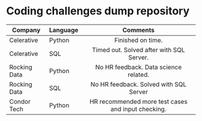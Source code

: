 # Coding challenges dump repository

| Company      | Language |                      Comments                      |
|--------------|----------|:--------------------------------------------------:|
| Celerative   | Python   |                  Finished on time.                 |
| Celerative   | SQL      |      Timed out. Solved after with SQL Server.      |
| Rocking Data | Python   |        No HR feedback. Data science related.       |
| Rocking Data | SQL      |       No HR feedback. Solved with SQL Server       |
| Condor Tech  | Python   | HR recommended more test cases and input checking. |
